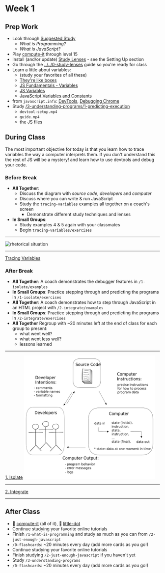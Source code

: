# Week 1

## Prep Work

- Look through [Suggested Study](../../suggested-study.md?render)
  - _What is Programming?_
  - _What is JavaScript?_
- Play [compute-it](http://compute-it.toxicode.fr/) through level 15
- Install (and/or update)
  [Study Lenses](https://github.com/hackyourfuturebelgium/welcome-to-js#setting-up) -
  see the Setting Up section
- Go through the [../../0-study-lenses](../../0-study-lenses/README.md?slides)
  guide so you're ready for class
- Learn a little about variables:
  - (study your favorites of all these)
  - [They're like boxes](https://www.youtube.com/watch?v=Jvrszgiexg0)
  - [JS Fundamentals - Variables](https://javascript.info/variables)
  - [JS Variables](https://education.launchcode.org/intro-to-professional-web-dev/chapters/data-and-variables/variables.html)
  - [JavaScript Variables and Constants](https://www.programiz.com/javascript/variables-constants)
- from `javascript.info`: [DevTools](https://javascript.info/devtools),
  [Debugging Chrome](https://javascript.info/debugging-chrome)
- Study
  [/3-understanding-programs/1-predicting-execution](../../3-understanding-programs/1-predicting-execution/?--defaults)
  - `devtool-setup.mp4`
  - `guide.mp4`
  - the JS files

## During Class

The most important objective for today is that you learn how to trace variables
the way a computer interprets them. If you don't understand this the rest of JS
will be a mystery! and learn how to use devtools and debug your code.

### Before Break

- **All Together**:
  - Discuss the diagram with _source code_, _developers_ and _computer_
  - Discuss where you can write & run JavaScript
  - Study the `tracing-variables` examples all together on a coach's screen
    - Demonstrate different study techniques and lenses
- **In Small Groups**:
  - Study examples 4 & 5 again with your classmates
  - Begin `tracing-variables/exercises`

---

<img src="../../assets/computers-and-developers.svg" alt="rhetorical situation" style="height: 85%; width: 85%;">

---

<a class="study-lens" href="../week-1/computers-and-developers/tracing-variables?study" target="_blank">
Tracing Variables </a>

### After Break

- **All Together**: A coach demonstrates the debugger features in
  `/1-isolate/examples`
- **In Small Groups**: Practice stepping through and predicting the programs in
  `/1-isolate/exercises`
- **All Together**: A coach demonstrates how to step through JavaScript in an
  HTML project with `/2-integrate/examples`
- **In Small Groups**: Practice stepping through and predicting the programs in
  `/2-integrate/exercises`
- **All Together** Regroup with ~20 minutes left at the end of class for each
  group to present:
  - what went well?
  - what went less well?
  - lessons learned

---

<a class="study-lens" href="../week-1/devtools-debugger/1-isolate?study" target="_blank">1. Isolate</a>
<img src="../../assets/computers-and-developers.png" alt="rhetorical situation" style="height: 85%; width: 85%;">

---

<a class="study-lens" href="../week-1/devtools-debugger/2-integrate?study" target="_blank">2.
Integrate</a>

---

## After Class

- 🥚 [compute-it](http://compute-it.toxicode.fr/) (all of it), 🐣
  [little-dot](http://little-dot.toxicode.fr/)
- Continue studying your favorite online tutorials
- Finish `/1-what-is-programming` and study as much as you can from
  `/2-just-enough-javascript`
- `/0-flashcards`: ~20 minutes every day (add more cards as you go!)
- Continue studying your favorite online tutorials
- Finish studying `/2-just-enough-javascript` if you haven't yet
- Study `/3-understanding-programs`
- `/0-flashcards`: ~20 minutes every day (add more cards as you go!)
